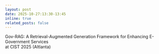 ```yaml
---
layout: post
date: 2025-10-27:13:30-13:45
inline: true
related_posts: false
---
```

Gov-RAG: A Retrieval-Augmented Generation Framework for Enhancing E-Government Services  
at CIST 2025 (Altlanta)
